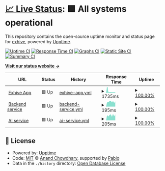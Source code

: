 # [📈 Live Status](https://exhive.github.io/status): <!--live status--> **🟩 All systems operational**

This repository contains the open-source uptime monitor and status page for [exhive](https://www.exhive.ai/), powered by [Upptime](https://github.com/upptime/upptime).

[![Uptime CI](https://github.com/exhive/status/workflows/Uptime%20CI/badge.svg)](https://github.com/exhive/status/actions?query=workflow%3A%22Uptime+CI%22)
[![Response Time CI](https://github.com/exhive/status/workflows/Response%20Time%20CI/badge.svg)](https://github.com/exhive/status/actions?query=workflow%3A%22Response+Time+CI%22)
[![Graphs CI](https://github.com/exhive/status/workflows/Graphs%20CI/badge.svg)](https://github.com/exhive/status/actions?query=workflow%3A%22Graphs+CI%22)
[![Static Site CI](https://github.com/exhive/status/workflows/Static%20Site%20CI/badge.svg)](https://github.com/exhive/status/actions?query=workflow%3A%22Static+Site+CI%22)
[![Summary CI](https://github.com/exhive/status/workflows/Summary%20CI/badge.svg)](https://github.com/exhive/status/actions?query=workflow%3A%22Summary+CI%22)

[**Visit our status website →**](https://exhive.github.io/status)

<!--start: status pages-->
<!-- This summary is generated by Upptime (https://github.com/upptime/upptime) -->
<!-- Do not edit this manually, your changes will be overwritten -->
<!-- prettier-ignore -->
| URL | Status | History | Response Time | Uptime |
| --- | ------ | ------- | ------------- | ------ |
| <img alt="" src="https://icons.duckduckgo.com/ip3/exhive.app.ico" height="13"> [Exhive App](https://exhive.app) | 🟩 Up | [exhive-app.yml](https://github.com/exhive/status/commits/HEAD/history/exhive-app.yml) | <details><summary><img alt="Response time graph" src="./graphs/exhive-app/response-time-week.png" height="20"> 1735ms</summary><br><a href="https://exhive.github.io/status/history/exhive-app"><img alt="Response time 1735" src="https://img.shields.io/endpoint?url=https%3A%2F%2Fraw.githubusercontent.com%2Fexhive%2Fstatus%2FHEAD%2Fapi%2Fexhive-app%2Fresponse-time.json"></a><br><a href="https://exhive.github.io/status/history/exhive-app"><img alt="24-hour response time 1735" src="https://img.shields.io/endpoint?url=https%3A%2F%2Fraw.githubusercontent.com%2Fexhive%2Fstatus%2FHEAD%2Fapi%2Fexhive-app%2Fresponse-time-day.json"></a><br><a href="https://exhive.github.io/status/history/exhive-app"><img alt="7-day response time 1735" src="https://img.shields.io/endpoint?url=https%3A%2F%2Fraw.githubusercontent.com%2Fexhive%2Fstatus%2FHEAD%2Fapi%2Fexhive-app%2Fresponse-time-week.json"></a><br><a href="https://exhive.github.io/status/history/exhive-app"><img alt="30-day response time 1735" src="https://img.shields.io/endpoint?url=https%3A%2F%2Fraw.githubusercontent.com%2Fexhive%2Fstatus%2FHEAD%2Fapi%2Fexhive-app%2Fresponse-time-month.json"></a><br><a href="https://exhive.github.io/status/history/exhive-app"><img alt="1-year response time 1735" src="https://img.shields.io/endpoint?url=https%3A%2F%2Fraw.githubusercontent.com%2Fexhive%2Fstatus%2FHEAD%2Fapi%2Fexhive-app%2Fresponse-time-year.json"></a></details> | <details><summary><a href="https://exhive.github.io/status/history/exhive-app">100.00%</a></summary><a href="https://exhive.github.io/status/history/exhive-app"><img alt="All-time uptime 100.00%" src="https://img.shields.io/endpoint?url=https%3A%2F%2Fraw.githubusercontent.com%2Fexhive%2Fstatus%2FHEAD%2Fapi%2Fexhive-app%2Fuptime.json"></a><br><a href="https://exhive.github.io/status/history/exhive-app"><img alt="24-hour uptime 100.00%" src="https://img.shields.io/endpoint?url=https%3A%2F%2Fraw.githubusercontent.com%2Fexhive%2Fstatus%2FHEAD%2Fapi%2Fexhive-app%2Fuptime-day.json"></a><br><a href="https://exhive.github.io/status/history/exhive-app"><img alt="7-day uptime 100.00%" src="https://img.shields.io/endpoint?url=https%3A%2F%2Fraw.githubusercontent.com%2Fexhive%2Fstatus%2FHEAD%2Fapi%2Fexhive-app%2Fuptime-week.json"></a><br><a href="https://exhive.github.io/status/history/exhive-app"><img alt="30-day uptime 100.00%" src="https://img.shields.io/endpoint?url=https%3A%2F%2Fraw.githubusercontent.com%2Fexhive%2Fstatus%2FHEAD%2Fapi%2Fexhive-app%2Fuptime-month.json"></a><br><a href="https://exhive.github.io/status/history/exhive-app"><img alt="1-year uptime 100.00%" src="https://img.shields.io/endpoint?url=https%3A%2F%2Fraw.githubusercontent.com%2Fexhive%2Fstatus%2FHEAD%2Fapi%2Fexhive-app%2Fuptime-year.json"></a></details>
| <img alt="" src="https://icons.duckduckgo.com/ip3/prod-backend-service-780165197606.europe-west1.run.app.ico" height="13"> [Backend service](https://prod-backend-service-780165197606.europe-west1.run.app/health) | 🟩 Up | [backend-service.yml](https://github.com/exhive/status/commits/HEAD/history/backend-service.yml) | <details><summary><img alt="Response time graph" src="./graphs/backend-service/response-time-week.png" height="20"> 195ms</summary><br><a href="https://exhive.github.io/status/history/backend-service"><img alt="Response time 195" src="https://img.shields.io/endpoint?url=https%3A%2F%2Fraw.githubusercontent.com%2Fexhive%2Fstatus%2FHEAD%2Fapi%2Fbackend-service%2Fresponse-time.json"></a><br><a href="https://exhive.github.io/status/history/backend-service"><img alt="24-hour response time 195" src="https://img.shields.io/endpoint?url=https%3A%2F%2Fraw.githubusercontent.com%2Fexhive%2Fstatus%2FHEAD%2Fapi%2Fbackend-service%2Fresponse-time-day.json"></a><br><a href="https://exhive.github.io/status/history/backend-service"><img alt="7-day response time 195" src="https://img.shields.io/endpoint?url=https%3A%2F%2Fraw.githubusercontent.com%2Fexhive%2Fstatus%2FHEAD%2Fapi%2Fbackend-service%2Fresponse-time-week.json"></a><br><a href="https://exhive.github.io/status/history/backend-service"><img alt="30-day response time 195" src="https://img.shields.io/endpoint?url=https%3A%2F%2Fraw.githubusercontent.com%2Fexhive%2Fstatus%2FHEAD%2Fapi%2Fbackend-service%2Fresponse-time-month.json"></a><br><a href="https://exhive.github.io/status/history/backend-service"><img alt="1-year response time 195" src="https://img.shields.io/endpoint?url=https%3A%2F%2Fraw.githubusercontent.com%2Fexhive%2Fstatus%2FHEAD%2Fapi%2Fbackend-service%2Fresponse-time-year.json"></a></details> | <details><summary><a href="https://exhive.github.io/status/history/backend-service">100.00%</a></summary><a href="https://exhive.github.io/status/history/backend-service"><img alt="All-time uptime 100.00%" src="https://img.shields.io/endpoint?url=https%3A%2F%2Fraw.githubusercontent.com%2Fexhive%2Fstatus%2FHEAD%2Fapi%2Fbackend-service%2Fuptime.json"></a><br><a href="https://exhive.github.io/status/history/backend-service"><img alt="24-hour uptime 100.00%" src="https://img.shields.io/endpoint?url=https%3A%2F%2Fraw.githubusercontent.com%2Fexhive%2Fstatus%2FHEAD%2Fapi%2Fbackend-service%2Fuptime-day.json"></a><br><a href="https://exhive.github.io/status/history/backend-service"><img alt="7-day uptime 100.00%" src="https://img.shields.io/endpoint?url=https%3A%2F%2Fraw.githubusercontent.com%2Fexhive%2Fstatus%2FHEAD%2Fapi%2Fbackend-service%2Fuptime-week.json"></a><br><a href="https://exhive.github.io/status/history/backend-service"><img alt="30-day uptime 100.00%" src="https://img.shields.io/endpoint?url=https%3A%2F%2Fraw.githubusercontent.com%2Fexhive%2Fstatus%2FHEAD%2Fapi%2Fbackend-service%2Fuptime-month.json"></a><br><a href="https://exhive.github.io/status/history/backend-service"><img alt="1-year uptime 100.00%" src="https://img.shields.io/endpoint?url=https%3A%2F%2Fraw.githubusercontent.com%2Fexhive%2Fstatus%2FHEAD%2Fapi%2Fbackend-service%2Fuptime-year.json"></a></details>
| <img alt="" src="https://icons.duckduckgo.com/ip3/prod-ai-service-780165197606.europe-west1.run.app.ico" height="13"> [AI service](https://prod-ai-service-780165197606.europe-west1.run.app) | 🟩 Up | [ai-service.yml](https://github.com/exhive/status/commits/HEAD/history/ai-service.yml) | <details><summary><img alt="Response time graph" src="./graphs/ai-service/response-time-week.png" height="20"> 205ms</summary><br><a href="https://exhive.github.io/status/history/ai-service"><img alt="Response time 205" src="https://img.shields.io/endpoint?url=https%3A%2F%2Fraw.githubusercontent.com%2Fexhive%2Fstatus%2FHEAD%2Fapi%2Fai-service%2Fresponse-time.json"></a><br><a href="https://exhive.github.io/status/history/ai-service"><img alt="24-hour response time 205" src="https://img.shields.io/endpoint?url=https%3A%2F%2Fraw.githubusercontent.com%2Fexhive%2Fstatus%2FHEAD%2Fapi%2Fai-service%2Fresponse-time-day.json"></a><br><a href="https://exhive.github.io/status/history/ai-service"><img alt="7-day response time 205" src="https://img.shields.io/endpoint?url=https%3A%2F%2Fraw.githubusercontent.com%2Fexhive%2Fstatus%2FHEAD%2Fapi%2Fai-service%2Fresponse-time-week.json"></a><br><a href="https://exhive.github.io/status/history/ai-service"><img alt="30-day response time 205" src="https://img.shields.io/endpoint?url=https%3A%2F%2Fraw.githubusercontent.com%2Fexhive%2Fstatus%2FHEAD%2Fapi%2Fai-service%2Fresponse-time-month.json"></a><br><a href="https://exhive.github.io/status/history/ai-service"><img alt="1-year response time 205" src="https://img.shields.io/endpoint?url=https%3A%2F%2Fraw.githubusercontent.com%2Fexhive%2Fstatus%2FHEAD%2Fapi%2Fai-service%2Fresponse-time-year.json"></a></details> | <details><summary><a href="https://exhive.github.io/status/history/ai-service">100.00%</a></summary><a href="https://exhive.github.io/status/history/ai-service"><img alt="All-time uptime 100.00%" src="https://img.shields.io/endpoint?url=https%3A%2F%2Fraw.githubusercontent.com%2Fexhive%2Fstatus%2FHEAD%2Fapi%2Fai-service%2Fuptime.json"></a><br><a href="https://exhive.github.io/status/history/ai-service"><img alt="24-hour uptime 100.00%" src="https://img.shields.io/endpoint?url=https%3A%2F%2Fraw.githubusercontent.com%2Fexhive%2Fstatus%2FHEAD%2Fapi%2Fai-service%2Fuptime-day.json"></a><br><a href="https://exhive.github.io/status/history/ai-service"><img alt="7-day uptime 100.00%" src="https://img.shields.io/endpoint?url=https%3A%2F%2Fraw.githubusercontent.com%2Fexhive%2Fstatus%2FHEAD%2Fapi%2Fai-service%2Fuptime-week.json"></a><br><a href="https://exhive.github.io/status/history/ai-service"><img alt="30-day uptime 100.00%" src="https://img.shields.io/endpoint?url=https%3A%2F%2Fraw.githubusercontent.com%2Fexhive%2Fstatus%2FHEAD%2Fapi%2Fai-service%2Fuptime-month.json"></a><br><a href="https://exhive.github.io/status/history/ai-service"><img alt="1-year uptime 100.00%" src="https://img.shields.io/endpoint?url=https%3A%2F%2Fraw.githubusercontent.com%2Fexhive%2Fstatus%2FHEAD%2Fapi%2Fai-service%2Fuptime-year.json"></a></details>

<!--end: status pages-->

## 📄 License

- Powered by: [Upptime](https://github.com/upptime/upptime)
- Code: [MIT](./LICENSE) © [Anand Chowdhary](https://anandchowdhary.com), supported by [Pabio](https://pabio.com)
- Data in the `./history` directory: [Open Database License](https://opendatacommons.org/licenses/odbl/1-0/)
